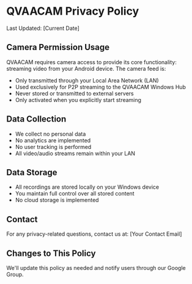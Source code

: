 # QVAACAM Privacy Policy

Last Updated: [Current Date]

## Camera Permission Usage
QVAACAM requires camera access to provide its core functionality: streaming video from your Android device. The camera feed is:
- Only transmitted through your Local Area Network (LAN)
- Used exclusively for P2P streaming to the QVAACAM Windows Hub
- Never stored or transmitted to external servers
- Only activated when you explicitly start streaming

## Data Collection
- We collect no personal data
- No analytics are implemented
- No user tracking is performed
- All video/audio streams remain within your LAN

## Data Storage
- All recordings are stored locally on your Windows device
- You maintain full control over all stored content
- No cloud storage is implemented

## Contact
For any privacy-related questions, contact us at: [Your Contact Email]

## Changes to This Policy
We'll update this policy as needed and notify users through our Google Group.

